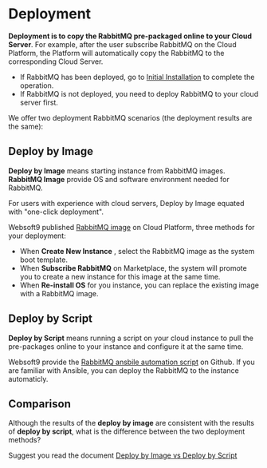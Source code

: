 # Deployment

**Deployment is to copy the RabbitMQ pre-packaged online to your Cloud Server**. For example, after the user subscribe RabbitMQ on the Cloud Platform, the Platform will automatically copy the RabbitMQ to the corresponding Cloud Server.

- If RabbitMQ has been deployed, go to [Initial Installation](/zh/stack-installation.md) to complete the operation.
- If RabbitMQ is not deployed, you need to deploy RabbitMQ to your cloud server first.

We offer two deployment RabbitMQ scenarios (the deployment results are the same):

## Deploy by Image

**Deploy by Image** means starting instance from RabbitMQ images. **RabbitMQ Image** provide OS and software environment needed for RabbitMQ.

For users with experience with cloud servers, Deploy by Image equated with "one-click deployment".

Websoft9 published [RabbitMQ image](https://apps.websoft9.com/rabbitmq) on Cloud Platform, three methods for your deployment:

* When **Create New Instance** , select the RabbitMQ image as the system boot template.
* When **Subscribe RabbitMQ** on Marketplace, the system will promote you to create a new instance for this image at the same time.
* When **Re-install OS** for you instance, you can replace the existing image with a RabbitMQ image.

## Deploy by Script

**Deploy by Script** means running a script on your cloud instance to pull the pre-packages online to your instance and configure it at the same time.

Websoft9 provide the [RabbitMQ ansbile automation script](https://github.com/Websoft9/ansible-rabbitmq) on Github. If you are familiar with Ansible, you can deploy the RabbitMQ to the instance automaticly.

## Comparison

Although the results of the **deploy by image** are consistent with the results of **deploy by script**, what is the difference between the two deployment methods?

Suggest you read the document [Deploy by Image vs Deploy by Script](https://support.websoft9.com/docs/faq/bz-product.html#deployment-comparison)